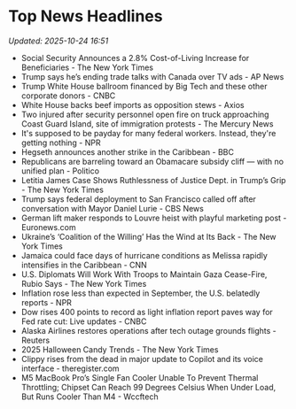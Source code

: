 # Top News Headlines

_Updated: 2025-10-24 16:51_

- Social Security Announces a 2.8% Cost-of-Living Increase for Beneficiaries - The New York Times
- Trump says he’s ending trade talks with Canada over TV ads - AP News
- Trump White House ballroom financed by Big Tech and these other corporate donors - CNBC
- White House backs beef imports as opposition stews - Axios
- Two injured after security personnel open fire on truck approaching Coast Guard Island, site of immigration protests - The Mercury News
- It's supposed to be payday for many federal workers. Instead, they're getting nothing - NPR
- Hegseth announces another strike in the Caribbean - BBC
- Republicans are barreling toward an Obamacare subsidy cliff — with no unified plan - Politico
- Letitia James Case Shows Ruthlessness of Justice Dept. in Trump’s Grip - The New York Times
- Trump says federal deployment to San Francisco called off after conversation with Mayor Daniel Lurie - CBS News
- German lift maker responds to Louvre heist with playful marketing post - Euronews.com
- Ukraine’s ‘Coalition of the Willing’ Has the Wind at Its Back - The New York Times
- Jamaica could face days of hurricane conditions as Melissa rapidly intensifies in the Caribbean - CNN
- U.S. Diplomats Will Work With Troops to Maintain Gaza Cease-Fire, Rubio Says - The New York Times
- Inflation rose less than expected in September, the U.S. belatedly reports - NPR
- Dow rises 400 points to record as light inflation report paves way for Fed rate cut: Live updates - CNBC
- Alaska Airlines restores operations after tech outage grounds flights - Reuters
- 2025 Halloween Candy Trends - The New York Times
- Clippy rises from the dead in major update to Copilot and its voice interface - theregister.com
- M5 MacBook Pro’s Single Fan Cooler Unable To Prevent Thermal Throttling; Chipset Can Reach 99 Degrees Celsius When Under Load, But Runs Cooler Than M4 - Wccftech